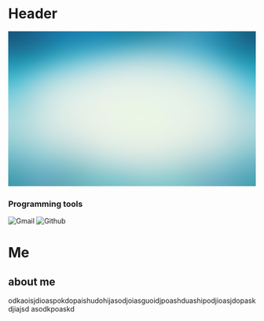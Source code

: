 <!-- ![Header](https://github.com/HasiukI/HasiukI/blob/main/assets/header_new.png)

# About me
I am studying at ITStep, I enjoy creating .Net programs using Wpf for frontend and entity or ado for database connectivity. Currently, I am learning HTML, CSS, JS. I will leave files here, maybe someone will need them

## Languages and Tools
![.Net](https://img.shields.io/badge/.NET-00000F?style=for-the-badge&logo=.net&logoColor=731182)
![C#](https://img.shields.io/badge/C%23-00000F?style=for-the-badge&logo=c-sharp&logoColor=0AC126)
![MySQL](https://img.shields.io/badge/MySQL-00000F?style=for-the-badge&logo=mysql&logoColor=white)
![C++](https://img.shields.io/badge/C%2B%2B-00000F?style=for-the-badge&logo=c%2B%2B&logoColor=112282)
![HTML](https://img.shields.io/badge/HTML5-00000F?style=for-the-badge&logo=html5&logoColor=E59C2F)
![CSS](https://img.shields.io/badge/CSS3-00000F?style=for-the-badge&logo=css3&logoColor=475BCE)
![JS](https://img.shields.io/badge/JavaScript-00000F?style=for-the-badge&logo=javascript&logoColor=F7DF1E)







<!-- ### ME
[![Linkedin](https://img.shields.io/badge/LinkedIn-0077B5?style=for-the-badge&logo=linkedin&logoColor=white)](https://www.linkedin.com/in/illia-hasiuk-2b153925b/)  -->


# Header
![Header](https://github.com/HasiukI/HasiukI/blob/main/assets/R.jpeg)


### Programming tools
![Gmail](https://img.shields.io/badge/Gmail-ffffff?style=for-the-badge&logo=gmail&logoColor=black)
![Github](https://img.shields.io/badge/GitHub-ffffff?style=for-the-badge&logo=github&logoColor=1f1f1f)
# Me

## about me
odkaoisjdioaspokdopaishudohijasodjoiasguoidjpoashduashipodjioasjdopaskdjiajsd
asodkpoaskd

